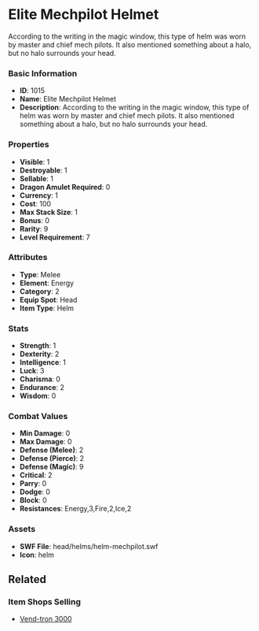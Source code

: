 # Elite Mechpilot Helmet

According to the writing in the magic window, this type of helm was worn by master and chief mech pilots. It also mentioned something about a halo, but no halo surrounds your head.

### Basic Information

- **ID**: 1015
- **Name**: Elite Mechpilot Helmet
- **Description**: According to the writing in the magic window, this type of helm was worn by master and chief mech pilots. It also mentioned something about a halo, but no halo surrounds your head.

### Properties

- **Visible**: 1
- **Destroyable**: 1
- **Sellable**: 1
- **Dragon Amulet Required**: 0
- **Currency**: 1
- **Cost**: 100
- **Max Stack Size**: 1
- **Bonus**: 0
- **Rarity**: 9
- **Level Requirement**: 7

### Attributes

- **Type**: Melee
- **Element**: Energy
- **Category**: 2
- **Equip Spot**: Head
- **Item Type**: Helm

### Stats

- **Strength**: 1
- **Dexterity**: 2
- **Intelligence**: 1
- **Luck**: 3
- **Charisma**: 0
- **Endurance**: 2
- **Wisdom**: 0

### Combat Values

- **Min Damage**: 0
- **Max Damage**: 0
- **Defense (Melee)**: 2
- **Defense (Pierce)**: 2
- **Defense (Magic)**: 9
- **Critical**: 2
- **Parry**: 0
- **Dodge**: 0
- **Block**: 0
- **Resistances**: Energy,3,Fire,2,Ice,2

### Assets

- **SWF File**: head/helms/helm-mechpilot.swf
- **Icon**: helm

## Related

### Item Shops Selling

- [Vend-tron 3000](../item-shops/41-vend-tron-3000.md)

